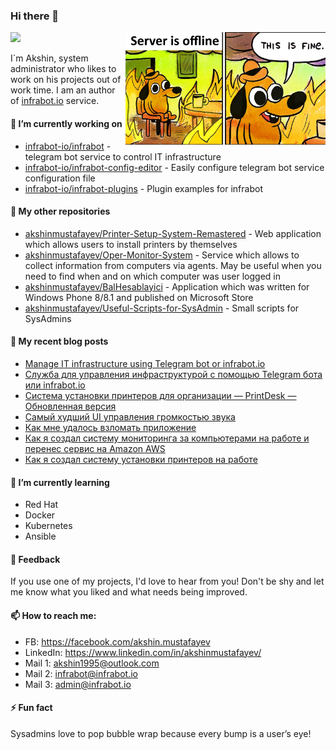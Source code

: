### Hi there 👋
![](https://komarev.com/ghpvc/?username=akshinmustafayev&color=green&style=flat-square)
<img align="right" src="/assets/me.png" width="320">

I`m Akshin, system administrator who likes to work on his projects out of work time. I am an author of [infrabot.io](https://infrabot.io) service.


#### 🔭 I’m currently working on
- [infrabot-io/infrabot](https://github.com/infrabot-io/infrabot) - telegram bot service to control IT infrastructure
- [infrabot-io/infrabot-config-editor](https://github.com/infrabot-io/infrabot-config-editor) - Easily configure telegram bot service configuration file
- [infrabot-io/infrabot-plugins](https://github.com/infrabot-io/infrabot-plugins) - Plugin examples for infrabot


#### 🔨 My other repositories
- [akshinmustafayev/Printer-Setup-System-Remastered](https://github.com/akshinmustafayev/Printer-Setup-System-Remastered) - Web application which allows users to install printers by themselves
- [akshinmustafayev/Oper-Monitor-System](https://github.com/akshinmustafayev/Oper-Monitor-System) - Service which allows to collect information from computers via agents. May be useful when you need to find when and on which computer was user logged in
- [akshinmustafayev/BalHesablayici](https://github.com/akshinmustafayev/BalHesablayici) - Application which was written for Windows Phone 8/8.1 and published on Microsoft Store
- [akshinmustafayev/Useful-Scripts-for-SysAdmin](https://github.com/akshinmustafayev/Useful-Scripts-for-SysAdmin) - Small scripts for SysAdmins


#### 📜 My recent blog posts
- [Manage IT infrastructure using Telegram bot or infrabot.io](https://infrabot.medium.com/manage-it-infrastructure-using-telegram-bot-or-infrabot-io-7fdc95a00a9c)
- [Служба для управления инфраструктурой с помощью Telegram бота или infrabot.io](https://habr.com/en/post/534884/)
- [Система установки принтеров для организации — PrintDesk — Обновленная версия](https://habr.com/en/post/505406/)
- [Самый худший UI управления громкостью звука](https://habr.com/en/post/449060/)
- [Как мне удалось взломать приложение](https://habr.com/en/post/344922/)
- [Как я создал систему мониторинга за компьютерами на работе и перенес сервис на Amazon AWS](https://habr.com/en/post/336276/)
- [Как я создал систему установки принтеров на работе](https://habr.com/en/post/333056/)


#### 🌱 I’m currently learning
- Red Hat
- Docker
- Kubernetes
- Ansible


#### 💬 Feedback
If you use one of my projects, I'd love to hear from you! Don't be shy and let me know what you liked and what needs being improved.


#### 📫 How to reach me:
- FB: https://facebook.com/akshin.mustafayev
- LinkedIn: https://www.linkedin.com/in/akshinmustafayev/
- Mail 1: akshin1995@outlook.com
- Mail 2: infrabot@infrabot.io
- Mail 3: admin@infrabot.io


#### ⚡ Fun fact
Sysadmins love to pop bubble wrap because every bump is a user’s eye!



<!--
**akshinmustafayev/akshinmustafayev** is a ✨ _special_ ✨ repository because its `README.md` (this file) appears on your GitHub profile.

Here are some ideas to get you started:

- 🔭 I’m currently working on ...
- 🌱 I’m currently learning ...
- 👯 I’m looking to collaborate on ...
- 🤔 I’m looking for help with ...
- 💬 Ask me about ...
- 📫 How to reach me: ...
- 😄 Pronouns: ...
- ⚡ Fun fact: ...
-->
